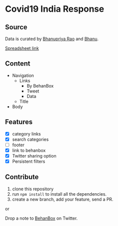 # Covid19 India Response

## Source
Data is curated by [Bhanupriya Rao](https://twitter.com/bhanupriya_rao) and [Bhanu](https://twitter.com/thoughtisdead).

[Spreadsheet link](https://docs.google.com/spreadsheets/d/1_JIaWdsm6fYPStN2fin0wt4ad2JSn8Sqt5bNeBZ4riM/edit?usp=sharing)

## Content

- Navigation
  - Links
    - By BehanBox
    - Tweet
    - Data
  - Title
- Body

## Features

- [x] category links
- [x] search categories
- [ ] footer
- [x] link to behanbox
- [x] Twitter sharing option
- [x] Persistent filters

## Contribute

1. clone this repository
2. run `npm install` to install all the dependencies.
3. create a new branch, add your feature, send a PR.

or

Drop a note to [BehanBox](https://twitter.com/behanbox) on Twitter.
